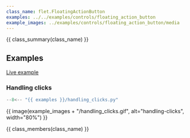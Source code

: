 ```yaml
---
class_name: flet.FloatingActionButton
examples: ../../examples/controls/floating_action_button
example_images: ../examples/controls/floating_action_button/media
---
```


{{ class_summary(class_name) }}

## Examples

[Live example](https://flet-controls-gallery.fly.dev/buttons/floatingactionbutton)

### Handling clicks

```python
--8<-- "{{ examples }}/handling_clicks.py"
```

{{ image(example_images + "/handling_clicks.gif", alt="handling-clicks", width="80%") }}


{{ class_members(class_name) }}
